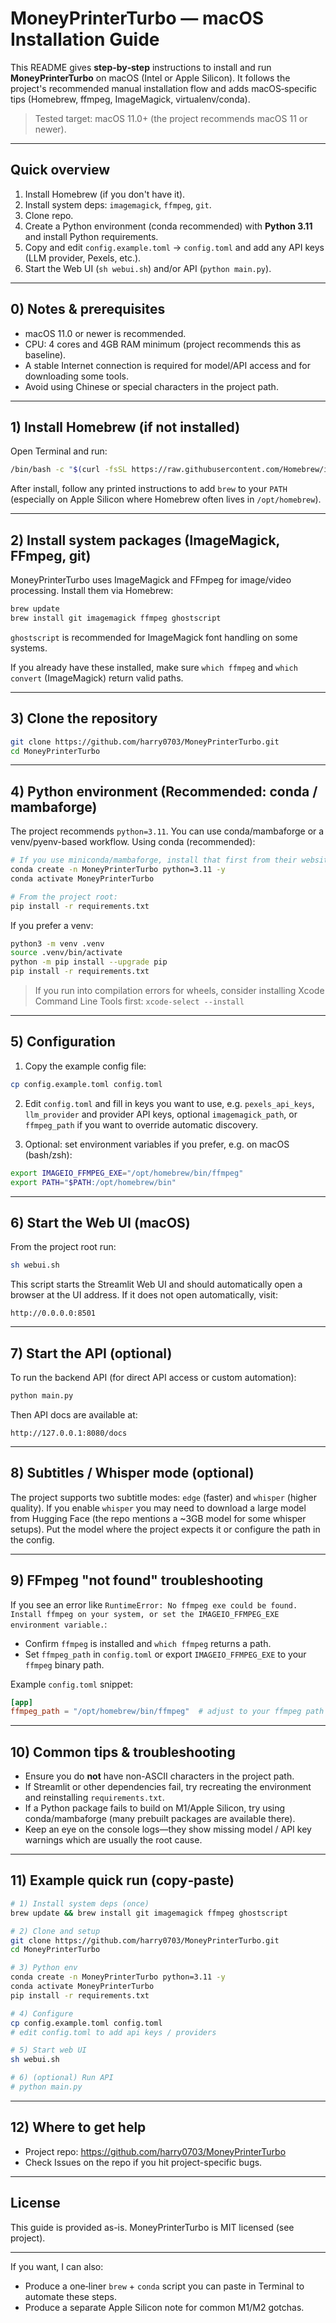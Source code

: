 # MoneyPrinterTurbo — macOS Installation Guide

This README gives **step‑by‑step** instructions to install and run **MoneyPrinterTurbo** on macOS (Intel or Apple Silicon). It follows the project's recommended manual installation flow and adds macOS‑specific tips (Homebrew, ffmpeg, ImageMagick, virtualenv/conda).

> Tested target: macOS 11.0+ (the project recommends macOS 11 or newer). 

---

## Quick overview

1. Install Homebrew (if you don't have it).
2. Install system deps: `imagemagick`, `ffmpeg`, `git`.
3. Clone repo.
4. Create a Python environment (conda recommended) with **Python 3.11** and install Python requirements.
5. Copy and edit `config.example.toml` → `config.toml` and add any API keys (LLM provider, Pexels, etc.).
6. Start the Web UI (`sh webui.sh`) and/or API (`python main.py`).

---

## 0) Notes & prerequisites

* macOS 11.0 or newer is recommended.
* CPU: 4 cores and 4GB RAM minimum (project recommends this as baseline).
* A stable Internet connection is required for model/API access and for downloading some tools.
* Avoid using Chinese or special characters in the project path.

---

## 1) Install Homebrew (if not installed)

Open Terminal and run:

```bash
/bin/bash -c "$(curl -fsSL https://raw.githubusercontent.com/Homebrew/install/HEAD/install.sh)"
```

After install, follow any printed instructions to add `brew` to your `PATH` (especially on Apple Silicon where Homebrew often lives in `/opt/homebrew`).

---

## 2) Install system packages (ImageMagick, FFmpeg, git)

MoneyPrinterTurbo uses ImageMagick and FFmpeg for image/video processing. Install them via Homebrew:

```bash
brew update
brew install git imagemagick ffmpeg ghostscript
```

`ghostscript` is recommended for ImageMagick font handling on some systems.

If you already have these installed, make sure `which ffmpeg` and `which convert` (ImageMagick) return valid paths.

---

## 3) Clone the repository

```bash
git clone https://github.com/harry0703/MoneyPrinterTurbo.git
cd MoneyPrinterTurbo
```

---

## 4) Python environment (Recommended: conda / mambaforge)

The project recommends `python=3.11`. You can use conda/mambaforge or a venv/pyenv-based workflow. Using conda (recommended):

```bash
# If you use miniconda/mambaforge, install that first from their website.
conda create -n MoneyPrinterTurbo python=3.11 -y
conda activate MoneyPrinterTurbo

# From the project root:
pip install -r requirements.txt
```

If you prefer a venv:

```bash
python3 -m venv .venv
source .venv/bin/activate
python -m pip install --upgrade pip
pip install -r requirements.txt
```

> If you run into compilation errors for wheels, consider installing Xcode Command Line Tools first:
> `xcode-select --install`

---

## 5) Configuration

1. Copy the example config file:

```bash
cp config.example.toml config.toml
```

2. Edit `config.toml` and fill in keys you want to use, e.g. `pexels_api_keys`, `llm_provider` and provider API keys, optional `imagemagick_path`, or `ffmpeg_path` if you want to override automatic discovery.

3. Optional: set environment variables if you prefer, e.g. on macOS (bash/zsh):

```bash
export IMAGEIO_FFMPEG_EXE="/opt/homebrew/bin/ffmpeg"
export PATH="$PATH:/opt/homebrew/bin"
```

---

## 6) Start the Web UI (macOS)

From the project root run:

```bash
sh webui.sh
```

This script starts the Streamlit Web UI and should automatically open a browser at the UI address. If it does not open automatically, visit:

```
http://0.0.0.0:8501
```

---

## 7) Start the API (optional)

To run the backend API (for direct API access or custom automation):

```bash
python main.py
```

Then API docs are available at:

```
http://127.0.0.1:8080/docs
```

---

## 8) Subtitles / Whisper mode (optional)

The project supports two subtitle modes: `edge` (faster) and `whisper` (higher quality). If you enable `whisper` you may need to download a large model from Hugging Face (the repo mentions a ~3GB model for some whisper setups). Put the model where the project expects it or configure the path in the config.

---

## 9) FFmpeg "not found" troubleshooting

If you see an error like `RuntimeError: No ffmpeg exe could be found. Install ffmpeg on your system, or set the IMAGEIO_FFMPEG_EXE environment variable.`:

* Confirm `ffmpeg` is installed and `which ffmpeg` returns a path.
* Set `ffmpeg_path` in `config.toml` or export `IMAGEIO_FFMPEG_EXE` to your `ffmpeg` binary path.

Example `config.toml` snippet:

```toml
[app]
ffmpeg_path = "/opt/homebrew/bin/ffmpeg"  # adjust to your ffmpeg path
```

---

## 10) Common tips & troubleshooting

* Ensure you do **not** have non-ASCII characters in the project path.
* If Streamlit or other dependencies fail, try recreating the environment and reinstalling `requirements.txt`.
* If a Python package fails to build on M1/Apple Silicon, try using conda/mambaforge (many prebuilt packages are available there).
* Keep an eye on the console logs—they show missing model / API key warnings which are usually the root cause.

---

## 11) Example quick run (copy‑paste)

```bash
# 1) Install system deps (once)
brew update && brew install git imagemagick ffmpeg ghostscript

# 2) Clone and setup
git clone https://github.com/harry0703/MoneyPrinterTurbo.git
cd MoneyPrinterTurbo

# 3) Python env
conda create -n MoneyPrinterTurbo python=3.11 -y
conda activate MoneyPrinterTurbo
pip install -r requirements.txt

# 4) Configure
cp config.example.toml config.toml
# edit config.toml to add api keys / providers

# 5) Start web UI
sh webui.sh

# 6) (optional) Run API
# python main.py
```

---

## 12) Where to get help

* Project repo: https://github.com/harry0703/MoneyPrinterTurbo
* Check Issues on the repo if you hit project-specific bugs.

---

## License

This guide is provided as-is. MoneyPrinterTurbo is MIT licensed (see project). 

---

If you want, I can also:

* Produce a one‑liner `brew` + `conda` script you can paste in Terminal to automate these steps.
* Produce a separate Apple Silicon note for common M1/M2 gotchas.

